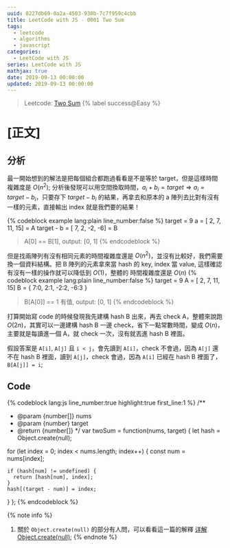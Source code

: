 ```yaml
---
uuid: 0227db69-0a2a-4503-930b-7c7f959c4cbb
title: LeetCode with JS - 0001 Two Sum
tags:
  - leetcode
  - algorithms
  - javascript
categories:
  - LeetCode with JS
series: LeetCode with JS
mathjax: true
date: 2019-09-13 00:00:00
updated: 2019-09-13 00:00:00
---
```


> Leetcode: [Two Sum](https://leetcode.com/problems/two-sum/) {% label success@Easy %}

<!--more-->

# [正文]

## 分析

最一開始想到的解法是把每個組合都跑過看看是不是等於 target，但是這樣時間複雜度是 $O(n^2)$;
分析後發現可以用空間換取時間，$a_i + b_i = target \Rightarrow a_i = target - b_i$，只要存下 $target - b_i$ 的結果，再拿去和原本的 a 陣列去比對有沒有一樣的元素，直接輸出 index 就是我們要的結果！

{% codeblock example lang:plain line_number:false %}
target = 9
         a = [ 2,  7, 11, 15] = A
target - b = [ 7,  2, -2, -6] = B

> A[0] == B[1], output: [0, 1]
{% endcodeblock %}

但是找兩陣列有沒有相同元素的時間複雜度還是 $O(n^2)$，並沒有比較好，我們需要換一個資料結構。把 B 陣列的元素拿來當 hash 的 key, index 當 value, 這樣確認有沒有一樣的操作就可以降低到 $O(1)$，整體的 時間複雜度還是 $O(n)$
{% codeblock example lang:plain line_number:false %}
target = 9
A = [ 2,  7, 11, 15]
B = { 7:0,  2:1, -2:2, -6:3 }

> B[A[0]] == 1 有值, output: [0, 1]
{% endcodeblock %}

打算開始寫 code 的時候發現我先建構 hash B 出來，再去 check A，整體來說跑 $O(2n)$，其實可以一邊建構 hash B 一邊 check，省下一點常數時間，變成 $O(n)$，主要就是每讀進一個 A，就 check 一次，沒有就丟進 hash B 裡面。


假設答案是 `A[i]`, `A[j]` 且 `i < j`，會先讀到 `A[i]`，check 不會過，因為 `A[j]` 還不在 hash B 裡面，讀到 `A[j]`，check 會過，因為 `A[i]` 已經在 hash B 裡面了，`B[A[j]] = i`;

## Code

{% codeblock lang:js line_number:true highlight:true first_line:1 %}
/**
 * @param {number[]} nums
 * @param {number} target
 * @return {number[]}
 */
var twoSum = function(nums, target) {
  let hash = Object.create(null);

  for (let index = 0; index < nums.length; index++) {
    const num = nums[index];

    if (hash[num] != undefined) {
      return [hash[num], index];
    }
    hash[(target - num)] = index;
  }
};
{% endcodeblock %}

{% note info %}
1. 關於 `Object.create(null)` 的部分有人問，可以看看這一篇的解釋 [详解Object.create(null)](https://juejin.im/post/5acd8ced6fb9a028d444ee4e);
{% endnote %}
